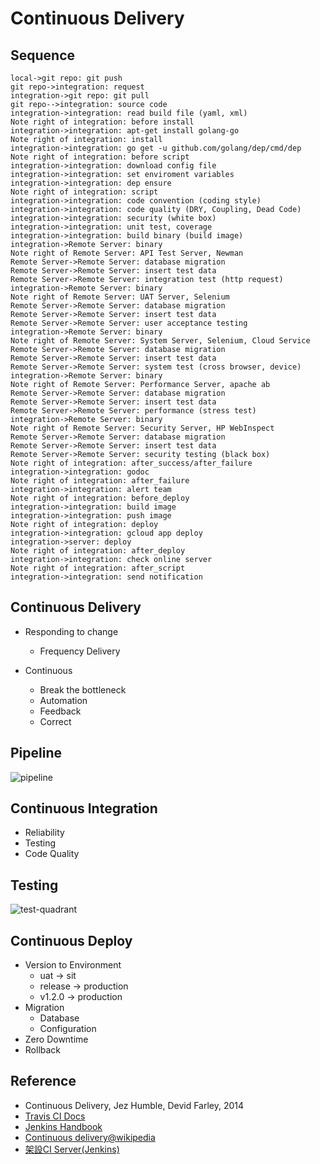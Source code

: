 # Continuous Delivery

## Sequence

```sequence
local->git repo: git push
git repo->integration: request
integration->git repo: git pull
git repo-->integration: source code
integration->integration: read build file (yaml, xml)
Note right of integration: before install
integration->integration: apt-get install golang-go
Note right of integration: install
integration->integration: go get -u github.com/golang/dep/cmd/dep
Note right of integration: before script
integration->integration: download config file
integration->integration: set enviroment variables
integration->integration: dep ensure
Note right of integration: script
integration->integration: code convention (coding style)
integration->integration: code quality (DRY, Coupling, Dead Code)
integration->integration: security (white box)
integration->integration: unit test, coverage
integration->integration: build binary (build image)
integration->Remote Server: binary
Note right of Remote Server: API Test Server, Newman
Remote Server->Remote Server: database migration
Remote Server->Remote Server: insert test data
Remote Server->Remote Server: integration test (http request)
integration->Remote Server: binary
Note right of Remote Server: UAT Server, Selenium
Remote Server->Remote Server: database migration
Remote Server->Remote Server: insert test data
Remote Server->Remote Server: user acceptance testing
integration->Remote Server: binary
Note right of Remote Server: System Server, Selenium, Cloud Service
Remote Server->Remote Server: database migration
Remote Server->Remote Server: insert test data
Remote Server->Remote Server: system test (cross browser, device)
integration->Remote Server: binary
Note right of Remote Server: Performance Server, apache ab
Remote Server->Remote Server: database migration
Remote Server->Remote Server: insert test data
Remote Server->Remote Server: performance (stress test)
integration->Remote Server: binary
Note right of Remote Server: Security Server, HP WebInspect
Remote Server->Remote Server: database migration
Remote Server->Remote Server: insert test data
Remote Server->Remote Server: security testing (black box)
Note right of integration: after_success/after_failure
integration->integration: godoc
Note right of integration: after_failure
integration->integration: alert team
Note right of integration: before_deploy
integration->integration: build image
integration->integration: push image
Note right of integration: deploy
integration->integration: gcloud app deploy
integration->server: deploy
Note right of integration: after_deploy
integration->integration: check online server
Note right of integration: after_script
integration->integration: send notification
```

## Continuous Delivery

* Responding to change
  * Frequency Delivery

* Continuous
  * Break the bottleneck
  * Automation
  * Feedback
  * Correct

## Pipeline

![pipeline](https://jenkins.io/doc/book/resources/pipeline/realworld-pipeline-flow.png)

## Continuous Integration

* Reliability
* Testing
* Code Quality

## Testing

![test-quadrant](https://continuousdelivery.com/images/test-quadrant.png)

## Continuous Deploy

* Version to Environment
  * uat → sit
  * release → production
  * v1.2.0 → production
* Migration
  * Database
  * Configuration
* Zero Downtime
* Rollback

## Reference

* Continuous Delivery, Jez Humble, Devid Farley, 2014
* [Travis CI Docs](https://docs.travis-ci.com/user/customizing-the-build/#The-Build-Lifecycle)
* [Jenkins Handbook](https://jenkins.io/doc/book/)
* [Continuous delivery@wikipedia](https://en.wikipedia.org/wiki/Continuous_delivery)
* [架設CI Server(Jenkins)](http://joel-zhong.logdown.com/posts/545549/setup-ci-server-using-jenkins)